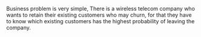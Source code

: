 Business problem is very simple, There is a wireless telecom company who wants to retain their existing customers who may churn, for that they have to know which existing customers has the highest probability of leaving the company.
